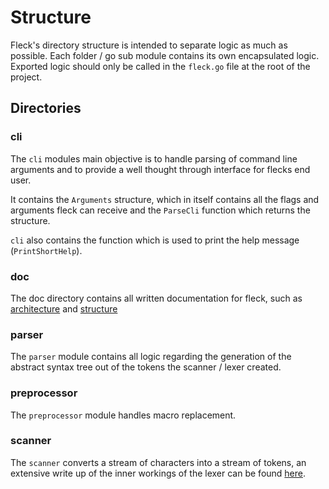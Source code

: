 # Structure

Fleck's directory structure is intended to separate logic as much as possible.
Each folder / go sub module contains its own encapsulated logic.
Exported logic should only be called in the `fleck.go` file at the root of the project.

## Directories

### cli

The `cli` modules main objective is to handle parsing of command line arguments and to provide a well thought through interface for flecks end user.

It contains the `Arguments` structure, which in itself contains all the flags and arguments fleck can receive and the `ParseCli` function which returns the structure.

`cli` also contains the function which is used to print the help message (`PrintShortHelp`).

### doc

The doc directory contains all written documentation for fleck, such as [architecture](./Architecture.md) and [structure](#)

### parser

The `parser` module contains all logic regarding the generation of the abstract syntax tree out of the tokens the scanner / lexer created.

### preprocessor

The `preprocessor` module handles macro replacement.

### scanner

The `scanner` converts a stream of characters into a stream of tokens, an extensive write up of the inner workings of the lexer can be found [here](https://xnacly.me/posts/2023/lexer-markdown/).
